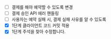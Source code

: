 - [ ] 결제를 해야 예약할 수 있도록 변경
- [ ] 결제 승인 API 에러 핸들링
- [ ] 사용자는 예약 실패 시, 결제 실패 사유를 알 수 있도록
- [x] 1단계 클라이언트 코드 커밋 적용
- [x] 1단계 주석을 찾아 수정합니다.
